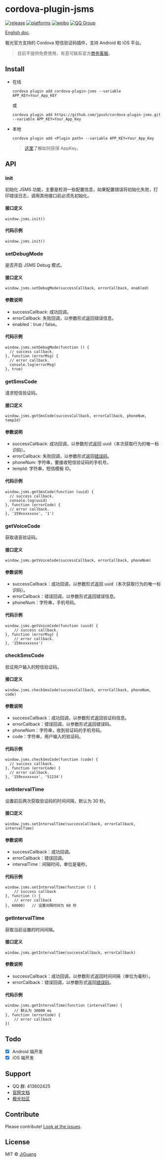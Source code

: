 # cordova-plugin-jsms

[![release](https://img.shields.io/badge/release-1.1.3-blue.svg)](https://github.com/jpush/cordova-plugin-jsms/releases)
[![platforms](https://img.shields.io/badge/platforms-iOS%7CAndroid-lightgrey.svg)](https://github.com/jpush/cordova-plugin-jsms)
[![weibo](https://img.shields.io/badge/weibo-JPush-blue.svg)](http://weibo.com/jpush?refer_flag=1001030101_&is_all=1)
[![QQ Group](https://img.shields.io/badge/QQ%20Group-413602425-red.svg)]()

[English doc](/doc/README_en.md).

极光官方支持的 Cordova 短信验证码插件，支持 Android 和 iOS 平台。

> 目前不提供免费使用，有意可联系官方[商务客服](https://www.jiguang.cn/sms)。

## Install
- 在线

  ```
  cordova plugin add cordova-plugin-jsms --variable APP_KEY=Your_App_KEY
  ```

  或

  ```
  cordova plugin add https://github.com/jpush/cordova-plugin-jsms.git --variable APP_KEY=Your_App_Key
  ```

- 本地

  ```
  cordova plugin add <Plugin path> --variable APP_KEY=Your_App_Key
  ```

  > [这里](http://docs.jiguang.cn/guideline/statistical_report/)了解如何获得 AppKey。

## API
### init
初始化 JSMS 功能，主要是检测一些配置信息，如果配置错误将初始化失败，打印错误日志，调用其他接口前必须先初始化。

#### 接口定义

    window.jsms.init()

#### 代码示例

    window.jsms.init()

### setDebugMode
是否开启 JSMS Debug 模式。

#### 接口定义

    window.jsms.setDebugMode(successCallback, errorCallback, enabled)

#### 参数说明
- successCallback: 成功回调。
- errorCallback: 失败回调，以参数形式返回错误信息。
- enabled：true / false。

#### 代码示例

    window.jsms.setDebugMode(function () {
      // success callback.
    }, function (errorMsg) {
      // error callback.
      console.log(errorMsg)
    }, true)

### getSmsCode
请求短信验证码。

#### 接口定义

    window.jsms.getSmsCode(successCallback, errorCallback, phoneNum, tempId)

#### 参数说明
- successCallback: 成功回调，以参数形式返回 uuid（本次获取行为的唯一标识码）。
- errorCallback: 失败回调，以参数形式返回[错误码](http://docs.jiguang.cn/jsms/client/Android_SMS_SDK/#_25)。
- phoneNum: 字符串，要接收短信验证码的手机号。
- tempId: 字符串，短信模板 ID。

#### 代码示例

    window.jsms.getSmsCode(function (uuid) {
      // success callback.
      console.log(uuid)
    }, function (errorCode) {
      // error callback.
    }, '159xxxxxxxx', '1')

### getVoiceCode
获取语音验证码。

#### 接口定义

    window.jsms.getVoiceCode(successCallback, errorCallback, phoneNum)

#### 参数说明
- successCallback：成功回调，以参数形式返回 uuid（本次获取行为的唯一标识码）。
- errorCallback：错误回调，以参数形式返回错误信息。
- phoneNum：字符串，手机号码。

#### 代码示例

    window.jsms.getVoiceCode(function (uuid) {
        // success callback.
    }, function (errorMsg) {
        // error callback.
    }, '159xxxxxxxx')

### checkSmsCode
验证用户输入的短信验证码。

#### 接口定义

    window.jsms.checkSmsCode(successCallback, errorCallback, phoneNum, code)

#### 参数说明
- successCallback：成功回调，以参数形式返回验证码信息。
- errorCallback：错误回调，以参数形式返回错误码。
- phoneNum：字符串，收到验证码的手机号码。
- code：字符串，用户输入的验证码。

#### 代码示例

    window.jsms.checkSmsCode(function (code) {
      // success callback.
    }, function (errorCode) {
      // error callback.
    }, '159xxxxxxxx', '51234')

### setIntervalTime
设置前后两次获取验证码的时间间隔，默认为 30 秒。

#### 接口定义

    window.jsms.setIntervalTime(successCallback, errorCallback, intervalTime)

#### 参数说明
- successCallback：成功回调。
- errorCallback：错误回调。
- intervalTime：间隔时间，单位是毫秒。

#### 代码示例

    window.jsms.setIntervalTime(function () {
        // success callback
    }, function () {
        // error callback
    }, 60000)   // 设置间隔时间为 60 秒

### getIntervalTime
获取当前设置的时间间隔。

#### 接口定义

    window.jsms.getIntervalTime(successCallback, errorCallback)

#### 参数说明
- successCallback：成功回调，以参数形式返回时间间隔（单位为毫秒）。
- errorCallback：错误回调，以参数形式返回[错误码](http://docs.jiguang.cn/jsms/client/Android_SMS_SDK/#_25)。

#### 代码示例

    window.jsms.getIntervalTime(function (intervalTime) {
        // 默认为 30000 ms
    }, function (errorCode) {
        // error callback
    })

## Todo
- [x] Android 端开发
- [x] iOS 端开发

## Support
- QQ 群: 413602425
- [官网文档](http://docs.jiguang.cn/guideline/JSMS_guide/)
- [极光社区](http://community.jiguang.cn/)

## Contribute
Please contribute! [Look at the issues](https://github.com/jpush/cordova-plugin-jsms/issues).

## License
MIT © [JiGuang](/LICENSE)
